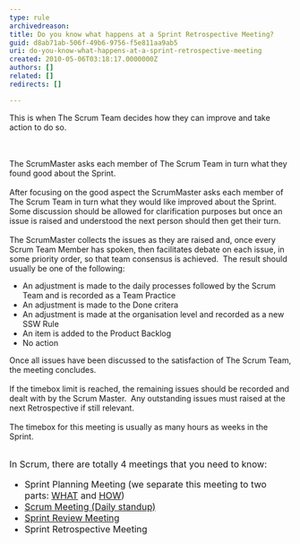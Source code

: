 ```yaml
---
type: rule
archivedreason: 
title: Do you know what happens at a Sprint Retrospective Meeting?
guid: d8ab71ab-506f-49b6-9756-f5e811aa9ab5
uri: do-you-know-what-happens-at-a-sprint-retrospective-meeting
created: 2010-05-06T03:18:17.0000000Z
authors: []
related: []
redirects: []

---
```



This is when The Scrum Team decides how they can improve and take action to do so. 

<br><excerpt class='endintro'></excerpt><br>
The ScrumMaster asks each member of The Scrum Team in turn what they found good&#160;about the Sprint.<br>
<br>
After focusing on the good aspect&#160;the ScrumMaster asks each member of The Scrum Team in turn what they&#160;would like improved about the Sprint.&#160; Some discussion should be allowed for clarification purposes but once an issue is raised and understood the next person should then get their turn.<br>
<br>
The ScrumMaster collects the issues as they are raised and, once every Scrum Team Member has spoken, then facilitates debate on each issue, in some priority order, so that team consensus is achieved.&#160; The result should usually be one of the following&#58;<br>
<ul>
    <li>An adjustment&#160;is made to the daily processes followed by the Scrum Team&#160;and is&#160;recorded as&#160;a Team Practice </li>
    <li>An adjustment is made to the Done critera </li>
    <li>An adjustment is made at the organisation level and&#160;recorded as&#160;a new SSW Rule </li>
    <li>An item is added to the Product Backlog </li>
    <li>No action </li>
</ul>
<p>Once all issues have been discussed to the satisfaction of The Scrum Team, the meeting concludes.<br>
<br>
If the timebox limit is reached, the remaining issues should be recorded and dealt with by the Scrum&#160;Master.&#160; Any&#160;outstanding issues must&#160;raised at the next Retrospective if still relevant.<br>
<br>
The timebox for this meeting is usually as many hours as weeks in the Sprint.</p>

<br>
<font class="ms-rteCustom-GreyBox" size="+0">In Scrum, there are totally 4 meetings that you need to know&#58; 
<ul>
    <li>Sprint Planning Meeting (we separate this meeting to two parts&#58; <a href="/Standards/Management/RulesToBetterScrumUsingTFS/Pages/SprintPlanning(WHAT)Meeting.aspx" title="Sprint Planning (WHAT) Meeting">WHAT</a> and <a href="/Standards/Management/RulesToBetterScrumUsingTFS/Pages/SprintPlanning(HOW)Meeting.aspx">HOW</a>) </li>
    <li><a href="/Standards/Management/RulesToBetterScrumUsingTFS/Pages/UpdateTasks.aspx" title="Update tasks before Daily Scrum Meeting">Scrum Meeting (Daily standup)</a> </li>
    <li><a href="/Standards/Management/RulesToBetterScrumUsingTFS/Pages/SprintReviewMeeting.aspx" title="Sprint Review Meeting">Sprint Review Meeting</a> </li>
    <li>Sprint Retrospective Meeting</li>
</ul>
</font>


